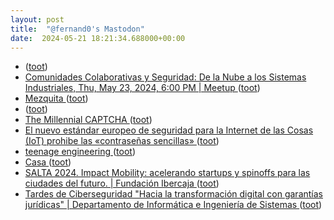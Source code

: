 ```yaml
---
layout: post
title:  "@fernand0's Mastodon"
date:  2024-05-21 18:21:34.688000+00:00
---
```

*  [ ](https://hispagatos.space/@moribundo) ([toot](https://mastodon.social/@fernand0/112480465366632157))
*  [Comunidades Colaborativas y Seguridad: De la Nube a los Sistemas Industriales, Thu, May 23, 2024, 6:00 PM   \| Meetup ](https://www.meetup.com/devops-zaragoza/events/30103373) ([toot](https://mastodon.social/@fernand0/112480293572578170))
*  [Mezquita ](https://avecesunafoto.wordpress.com/2024/05/21/mezquita) ([toot](https://mastodon.social/@fernand0/112480254670282490))
*  [ ](https://hispagatos.space/@moribundo) ([toot](https://mastodon.social/@fernand0/112480113330254426))
*  [The Millennial CAPTCHA ](https://www.mcsweeneys.net/articles/the-millennial-captch) ([toot](https://mastodon.social/@fernand0/112479969704643359))
*  [El nuevo estándar europeo de seguridad para la Internet de las Cosas (IoT) prohibe las «contraseñas sencillas» ](https://www.microsiervos.com/archivo/seguridad/nuevo-estandar-seguridad-internet-cosas-iot-contrasenas-sencillas.htm) ([toot](https://mastodon.social/@fernand0/112479749558710221))
*  [teenage engineering ](https://teenage.engineering) ([toot](https://mastodon.social/@fernand0/112479566401045446))
*  [Casa ](https://www.flickr.com/photos/fernand0/53715654684) ([toot](https://mastodon.social/@fernand0/112479377144932711))
*  [SALTA 2024. Impact Mobility: acelerando startups y spinoffs para las ciudades del futuro. \| Fundación Ibercaja ](https://www.fundacionibercaja.es/actividades/otras-actividades/salta-2024-impact-mobility-acelerando-startups-y-spinoffs-para-las-ciudades-del-futuro-zaragoza) ([toot](https://mastodon.social/@fernand0/112479251433417472))
*  [Tardes de Ciberseguridad &quot;Hacia la transformación digital con garantías jurídicas&quot; \|  Departamento de Informática e Ingeniería de Sistemas   ](https://diis.unizar.es/es/noticias/tardes-de-ciberseguridad-hacia-la-transformacion-digital-con-garantias-juridicas) ([toot](https://mastodon.social/@fernand0/112479149914733814))
